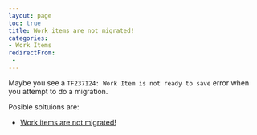 ```yaml
---
layout: page
toc: true
title: Work items are not migrated!
categories:
- Work Items
redirectFrom: 
 - 
---
```


Maybe you see a `TF237124: Work Item is not ready to save` error when you attempt to do a migration.

Posible soltuions are:

- [Work items are not migrated!](work-items-are-not-migrated.md)